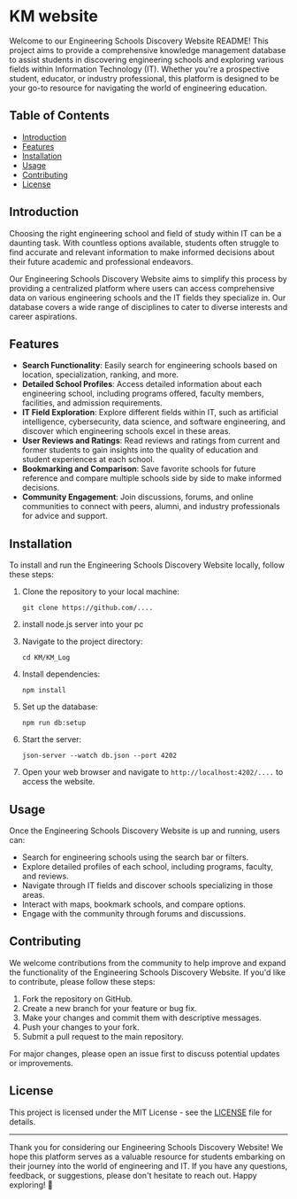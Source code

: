 # KM website

Welcome to our Engineering Schools Discovery Website README! This project aims to provide a comprehensive knowledge management database to assist students in discovering engineering schools and exploring various fields within Information Technology (IT). Whether you're a prospective student, educator, or industry professional, this platform is designed to be your go-to resource for navigating the world of engineering education.

## Table of Contents

- [Introduction](#introduction)
- [Features](#features)
- [Installation](#installation)
- [Usage](#usage)
- [Contributing](#contributing)
- [License](#license)

## Introduction

Choosing the right engineering school and field of study within IT can be a daunting task. With countless options available, students often struggle to find accurate and relevant information to make informed decisions about their future academic and professional endeavors.

Our Engineering Schools Discovery Website aims to simplify this process by providing a centralized platform where users can access comprehensive data on various engineering schools and the IT fields they specialize in. Our database covers a wide range of disciplines to cater to diverse interests and career aspirations.

## Features

- **Search Functionality**: Easily search for engineering schools based on location, specialization, ranking, and more.
- **Detailed School Profiles**: Access detailed information about each engineering school, including programs offered, faculty members, facilities, and admission requirements.
- **IT Field Exploration**: Explore different fields within IT, such as artificial intelligence, cybersecurity, data science, and software engineering, and discover which engineering schools excel in these areas.
- **User Reviews and Ratings**: Read reviews and ratings from current and former students to gain insights into the quality of education and student experiences at each school.
- **Bookmarking and Comparison**: Save favorite schools for future reference and compare multiple schools side by side to make informed decisions.
- **Community Engagement**: Join discussions, forums, and online communities to connect with peers, alumni, and industry professionals for advice and support.

## Installation

To install and run the Engineering Schools Discovery Website locally, follow these steps:

1. Clone the repository to your local machine:
   ```
   git clone https://github.com/....
   ```
2. install node.js server into your pc
   
4. Navigate to the project directory:
   ```
   cd KM/KM_Log
   ```

3. Install dependencies:
   ```
   npm install
   ```

4. Set up the database:
   ```
   npm run db:setup
   ```

5. Start the server:
   ```
   json-server --watch db.json --port 4202
   ```

6. Open your web browser and navigate to `http://localhost:4202/....` to access the website.

## Usage

Once the Engineering Schools Discovery Website is up and running, users can:

- Search for engineering schools using the search bar or filters.
- Explore detailed profiles of each school, including programs, faculty, and reviews.
- Navigate through IT fields and discover schools specializing in those areas.
- Interact with maps, bookmark schools, and compare options.
- Engage with the community through forums and discussions.

## Contributing

We welcome contributions from the community to help improve and expand the functionality of the Engineering Schools Discovery Website. If you'd like to contribute, please follow these steps:

1. Fork the repository on GitHub.
2. Create a new branch for your feature or bug fix.
3. Make your changes and commit them with descriptive messages.
4. Push your changes to your fork.
5. Submit a pull request to the main repository.

For major changes, please open an issue first to discuss potential updates or improvements.

## License

This project is licensed under the MIT License - see the [LICENSE](LICENSE) file for details.

---

Thank you for considering our Engineering Schools Discovery Website! We hope this platform serves as a valuable resource for students embarking on their journey into the world of engineering and IT. If you have any questions, feedback, or suggestions, please don't hesitate to reach out. Happy exploring! 🚀
